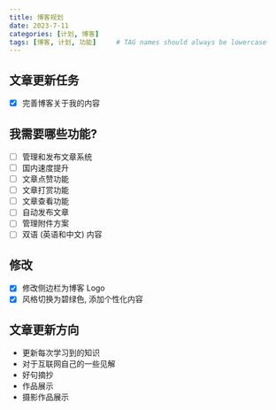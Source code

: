 ```yaml
---
title: 博客规划
date: 2023-7-11
categories: [计划, 博客]
tags: [博客, 计划, 功能]     # TAG names should always be lowercase
---
```


## 文章更新任务

- [x] 完善博客关于我的内容

## 我需要哪些功能?

- [ ] 管理和发布文章系统
- [ ] 国内速度提升
- [ ] 文章点赞功能
- [ ] 文章打赏功能
- [ ] 文章查看功能
- [ ] 自动发布文章
- [ ] 管理附件方案
- [ ] 双语 (英语和中文) 内容
<!-- - [ ] 自定义域名 -->
<!-- - [ ] 部署到自己的服务器中 -->

## 修改

- [x] 修改侧边栏为博客 Logo
- [x] 风格切换为碧绿色, 添加个性化内容

## 文章更新方向

- 更新每次学习到的知识
- 对于互联网自己的一些见解
- 好句摘抄
- 作品展示
- 摄影作品展示

<!-- ## 文章学习 -->
<!-- - 学习阮一峰的文笔 -->
